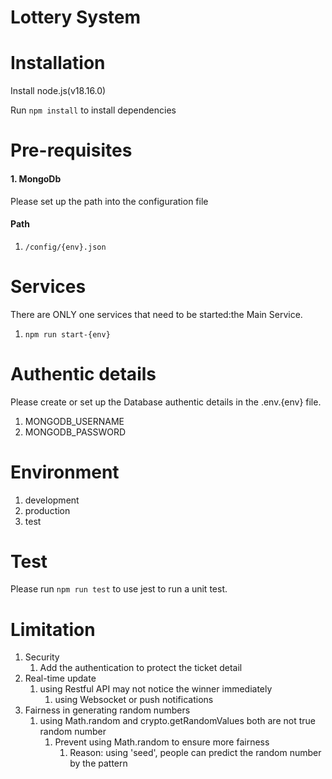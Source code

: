 # Lottery System

# Installation

Install node.js(v18.16.0)

Run `npm install` to install dependencies

# Pre-requisites

#### 1. MongoDb

Please set up the path into the configuration file

#### Path

1. `/config/{env}.json`

# Services

There are ONLY one services that need to be started:the Main Service.

1. `npm run start-{env}`

# Authentic details

Please create or set up the Database authentic details in the .env.{env} file.

1. MONGODB_USERNAME
2. MONGODB_PASSWORD

# Environment
1. development
2. production
3. test

# Test
Please run `npm run test` to use jest to run a unit test.

# Limitation

1. Security
   1. Add the authentication to protect the ticket detail
2. Real-time update
   1. using Restful API may not notice the winner immediately
      1. using Websocket or push notifications
3. Fairness in generating random numbers 
   1. using Math.random and crypto.getRandomValues both are not true random number
      1. Prevent using Math.random to ensure more fairness
         1. Reason: using 'seed', people can predict the random number by the pattern 











